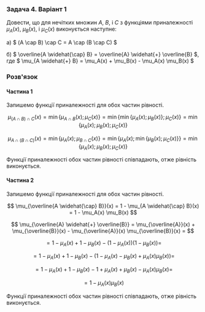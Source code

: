 ### Задача 4. Варіант 1 

Довести, що для нечітких множин $A$, $B$, і $C$ з функціями приналежності $\mu_A(x)$, $\mu_B(x)$, і $\mu_C(x)$ виконується наступне:

а) $ (A \cap B) \cap C = A \cap (B \cap C) $

б) $ \overline{A \widehat{\cap} B} = \overline{A} \widehat{+} \overline{B} $, где $ \mu_{A \widehat{+} B} = \mu_A(x) + \mu_B(x) - \mu_A(x) \mu_B(x) $

### Розв'язок

#### Частина 1

Запишемо функції приналежності для обох частин рівності.

$$ \mu_{(A \cap B) \cap C}(x) = \min\{ \mu_{A \cap B }(x);  \mu_{C}(x)\} = 
\min \{ \min\{\mu_{A}(x);  \mu_{B}(x)\};  \mu_{C}(x)\}  = 
\min \{ \mu_{A}(x);  \mu_{B}(x);  \mu_{C}(x)\} 
$$

$$ \mu_{A \cap (B \cap C)}(x) = \min\{ \mu_{A}(x); \mu_{B \cap C }(x)\} = 
\min \{ \mu_{A}(x); \min\{\mu_{B}(x);  \mu_{C}(x)\}\}  = 
\min \{ \mu_{A}(x);  \mu_{B}(x);  \mu_{C}(x)\} 
$$

Функції приналежності обох частин рівності співпадають, отже рівність виконується.

#### Частина 2

Запишемо функції приналежності для обох частин рівності.

$$ \mu_{\overline{A \widehat{\cap} B}}(x) = 1 - \mu_{A \widehat{\cap} B}(x) =  1 - \mu_A(x) \mu_B(x) $$

$$ \mu_{\overline{A} \widehat{+} \overline{B}} = \mu_{\overline{A}}(x) + \mu_{\overline{B}}(x) - \mu_{\overline{A}}(x) \mu_{\overline{B}}(x) = $$

$$ = 1 - \mu_A(x) + 1 - \mu_B(x) -  (1 - \mu_A(x))  (1 - \mu_B(x)) = $$

$$ = 1 - \mu_A(x) + 1 - \mu_B(x) -  (1 - \mu_A(x) - \mu_B(x) + \mu_A(x) \mu_B(x)) = $$

$$ = 1 - \mu_A(x) + 1 - \mu_B(x) -  1 + \mu_A(x) + \mu_B(x) - \mu_A(x) \mu_B(x) = $$

$$ = 1 - \mu_A(x) \mu_B(x)$$

Функції приналежності обох частин рівності співпадають, отже рівність виконується.
